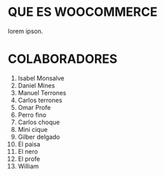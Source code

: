 # QUE ES WOOCOMMERCE

lorem ipson.

# COLABORADORES

1. Isabel Monsalve
2. Daniel Mines
3. Manuel Terrones
4. Carlos terrones
5. Omar Profe
6. Perro fino
7. Carlos choque
8. Mini cique
9. Gilber delgado
10. El paisa
11. El nero
11. El profe
11. William

